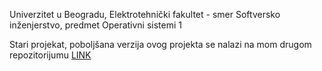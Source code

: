 Univerzitet u Beogradu, Elektrotehnički fakultet - smer Softversko inženjerstvo, predmet Operativni sistemi 1

Stari projekat, poboljšana verzija ovog projekta se nalazi na mom drugom repozitorijumu [LINK](https://github.com/aleksa1902/OS-Kernel)
